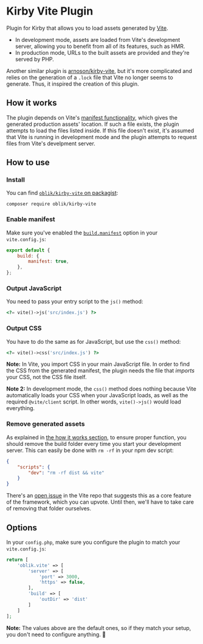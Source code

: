 # Kirby Vite Plugin

Plugin for Kirby that allows you to load assets generated by [Vite](https://vitejs.dev/).

- In development mode, assets are loaded from Vite's development server, allowing you to benefit from all of its features, such as HMR.
- In production mode, URLs to the built assets are provided and they're served by PHP.

Another similar plugin is [arnoson/kirby-vite](https://github.com/arnoson/kirby-vite), but it's more complicated and relies on the generation of a `.lock` file that Vite no longer seems to generate. Thus, it inspired the creation of this plugin.

## How it works

The plugin depends on Vite's [manifest functionality](https://vitejs.dev/config/#build-manifest), which gives the generated production assets' location. If such a file exists, the plugin attempts to load the files listed inside. If this file doesn't exist, it's assumed that Vite is running in development mode and the plugin attempts to request files from Vite's develpment server.

## How to use

### Install

You can find [`oblik/kirby-vite` on packagist](https://packagist.org/packages/oblik/kirby-vite):

```
composer require oblik/kirby-vite
```

### Enable manifest

Make sure you've enabled the [`build.manifest`](https://vitejs.dev/config/#build-manifest) option in your `vite.config.js`:

```js
export default {
	build: {
		manifest: true,
	},
};
```

### Output JavaScript

You need to pass your entry script to the `js()` method:

```php
<?= vite()->js('src/index.js') ?>
```

### Output CSS

You have to do the same as for JavaScript, but use the `css()` method:

```php
<?= vite()->css('src/index.js') ?>
```

**Note:** In Vite, you import CSS in your main JavaScript file. In order to find the CSS from the generated manifest, the plugin needs the file that _imports_ your CSS, not the CSS file itself.

**Note 2:** In development mode, the `css()` method does nothing because Vite automatically loads your CSS when your JavaScript loads, as well as the required `@vite/client` script. In other words, `vite()->js()` would load everything.

### Remove generated assets

As explained in [the how it works section](#how-it-works), to ensure proper function, you should remove the build folder every time you start your development server. This can easily be done with `rm -rf` in your npm dev script:

```json
{
	"scripts": {
		"dev": "rm -rf dist && vite"
	}
}
```

There's an [open issue](https://github.com/vitejs/vite/issues/6055) in the Vite repo that suggests this as a core feature of the framework, which you can upvote. Until then, we'll have to take care of removing that folder ourselves.

## Options

In your `config.php`, make sure you configure the plugin to match your `vite.config.js`:

```php
return [
	'oblik.vite' => [
		'server' => [
			'port' => 3000,
			'https' => false,
		],
		'build' => [
			'outDir' => 'dist'
		]
	]
];
```

**Note:** The values above are the default ones, so if they match your setup, you don't need to configure anything. 🤙
